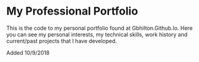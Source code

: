 # My Professional Portfolio

This is the code to my personal portfolio found at Gbhilton.Github.Io. Here you can see my personal interests, my technical skills, work history and current/past projects that I have developed.

Added 10/9/2018
